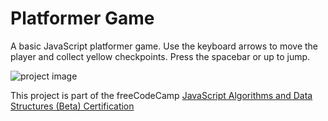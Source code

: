 # Platformer Game

A basic JavaScript platformer game. Use the keyboard arrows to move the player and collect yellow checkpoints. Press the spacebar or up to jump.

![project image](https://res.cloudinary.com/dwguf4w1t/image/upload/v1723227174/Portfolio%20Projects/platformer-game-js_x6oirw.png)

This project is part of the freeCodeCamp [JavaScript Algorithms and Data Structures (Beta) Certification](https://www.freecodecamp.org/learn/javascript-algorithms-and-data-structures-v8/)